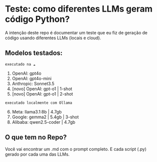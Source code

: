 # Teste: como diferentes LLMs geram código Python?

A intenção deste repo é documentar um teste que eu fiz de geração de código usando diferentes LLMs (locais e cloud).

## Modelos testados:

`executado na ☁️`

1. OpenAI: gpt4o
2. OpenAI: gpt4o-mini
3. Anthropic: Sonnet3.5
4. [novo] OpenAI: gpt-o1 | 1-shot
5. [novo] OpenAI: gpt-o1 | 2-shot

`executado localmente com Ollama `

6. Meta: llama3.1:8b | 4.7gb
7. Google: gemma2 | 5.4gb | 3-shot
8. Alibaba: qwen2.5-coder | 4.7gb


## O que tem no Repo?
Você vai encontrar um .md com o prompt completo.
E cada script (.py) gerado por cada uma das LLMs.
